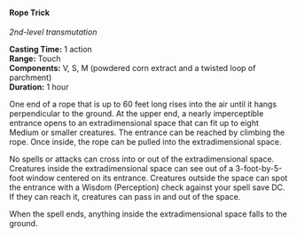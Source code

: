 #### Rope Trick
<!-- markdownlint-disable link-image-reference-definitions -->
[_metadata_:spell_name]:- "Rope Trick"
[_metadata_:spell_level]:- "2"
[_metadata_:spell_school]:- "transmutation"
[_metadata_:ritual]:- "false"
[_metadata_:casting_time_amount]:- "1"
[_metadata_:casting_time_unit]:- "action"
[_metadata_:range]:- "Touch"
[_metadata_:target]:- "rope that is up to 60 feet long"
[_metadata_:components_verbal]:- "true"
[_metadata_:components_somatic]:- "true"
[_metadata_:components_material]:- "true"
[_metadata_:components_material_description]:- "powdered corn extract and a twisted loop of parchment"
[_metadata_:duration]:- "1 hour"
[_metadata_:concentration]:- "false"
[_metadata_:compared_to_wotc_srd_5.1]:- "mechanics_different_wording_different"
[_metadata_:compared_to_a5e_srd]:- "mechanics_same_wording_different"
<!-- markdownlint-disable-next-line no-emphasis-as-heading -->
_2nd-level transmutation_

**Casting Time:** 1 action \
**Range:** Touch \
**Components:** V, S, M (powdered corn extract and a twisted loop of parchment) \
**Duration:** 1 hour

One end of a rope that is up to 60 feet long rises into the air until it hangs perpendicular to the ground.
At the upper end, a nearly imperceptible entrance opens to an extradimensional space that can fit up to eight Medium or smaller creatures.
The entrance can be reached by climbing the rope.
Once inside, the rope can be pulled into the extradimensional space.

No spells or attacks can cross into or out of the extradimensional space.
Creatures inside the extradimensional space can see out of a 3-foot-by-5-foot window centered on its entrance.
Creatures outside the space can spot the entrance with a Wisdom (Perception) check against your spell save DC.
If they can reach it, creatures can pass in and out of the space.

When the spell ends, anything inside the extradimensional space falls to the ground.
